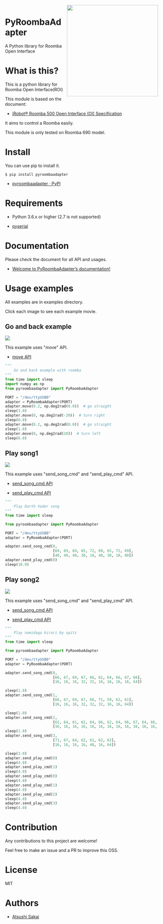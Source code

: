 <img src="https://github.com/AtsushiSakai/PyRoombaAdapter/raw/master/docs/icon.png?raw=true" align="right" width="300"/>

# PyRoombaAdapter

A Python library for Roomba Open Interface

# What is this?

This is a python library for Roomba Open Interface(ROI)

This module is based on the document:

- [iRobot® Roomba 500 Open Interface (OI) Specification](https://www.irobot.lv/uploaded_files/File/iRobot_Roomba_500_Open_Interface_Spec.pdf)

It aims to control a Roomba easily.

This module is only tested on Roomba 690 model. 

# Install

You can use pip to install it.

    $ pip install pyroombaadapter

- [pyroombaadapter · PyPI](https://pypi.org/project/pyroombaadapter/)

# Requirements

- Python 3.6.x or higher (2.7 is not supported)

- [pyserial](https://pythonhosted.org/pyserial/)

# Documentation

Please check the document for all API and usages.

- [Welcome to PyRoombaAdapter’s documentation\!](https://atsushisakai.github.io/PyRoombaAdapter/)

# Usage examples

All examples are in examples directory.

Click each image to see each example movie.

## Go and back example

[![](https://img.youtube.com/vi/rGppIKN-roE/0.jpg)](https://www.youtube.com/watch?v=rGppIKN-roE)

This example uses "move" API.

- [move API](https://atsushisakai.github.io/PyRoombaAdapter/API.html#pyroombaadapter.PyRoombaAdapter.move)

```python
"""
    Go and back example with roomba
"""
from time import sleep
import numpy as np
from pyroombaadapter import PyRoombaAdapter

PORT = "/dev/ttyUSB0"
adapter = PyRoombaAdapter(PORT)
adapter.move(0.2, np.deg2rad(0.0))  # go straight
sleep(1.0)
adapter.move(0, np.deg2rad(-20))  # turn right
sleep(6.0)
adapter.move(0.2, np.deg2rad(0.0))  # go straight
sleep(1.0)
adapter.move(0, np.deg2rad(20))  # turn left
sleep(6.0)
```

## Play song1 

[![](https://img.youtube.com/vi/0XqpQq7PQ8I/0.jpg)](https://www.youtube.com/watch?v=0XqpQq7PQ8I)

This example uses "send_song_cmd" and "send_play_cmd" API.

- [send_song_cmd API](https://atsushisakai.github.io/PyRoombaAdapter/API.html#pyroombaadapter.PyRoombaAdapter.send_song_cmd)

- [send_play_cmd API](https://atsushisakai.github.io/PyRoombaAdapter/API.html#pyroombaadapter.PyRoombaAdapter.send_play_cmd)

```python
"""
    Play Darth Vader song
"""
from time import sleep

from pyroombaadapter import PyRoombaAdapter

PORT = "/dev/ttyUSB0"
adapter = PyRoombaAdapter(PORT)

adapter.send_song_cmd(0,
                      [69, 69, 69, 65, 72, 69, 65, 72, 69],
                      [40, 40, 40, 30, 10, 40, 30, 10, 80])
adapter.send_play_cmd(0)
sleep(10.0)
```

## Play song2 

[![](https://img.youtube.com/vi/nYstniMkJo0/0.jpg)](https://www.youtube.com/watch?v=nYstniMkJo0)

This example uses "send_song_cmd" and "send_play_cmd" API.

- [send_song_cmd API](https://atsushisakai.github.io/PyRoombaAdapter/API.html#pyroombaadapter.PyRoombaAdapter.send_song_cmd)

- [send_play_cmd API](https://atsushisakai.github.io/PyRoombaAdapter/API.html#pyroombaadapter.PyRoombaAdapter.send_play_cmd)

```python
"""
    Play namidaga kirari by spitz
"""
from time import sleep

from pyroombaadapter import PyRoombaAdapter

PORT = "/dev/ttyUSB0"
adapter = PyRoombaAdapter(PORT)

adapter.send_song_cmd(0,
                      [66, 67, 69, 67, 66, 62, 64, 66, 67, 66],
                      [16, 16, 16, 32, 32, 16, 16, 16, 16, 64])

sleep(1.0)
adapter.send_song_cmd(1,
                      [66, 67, 69, 67, 66, 71, 59, 62, 61],
                      [16, 16, 16, 32, 32, 32, 16, 16, 64])

sleep(1.0)
adapter.send_song_cmd(2,
                      [62, 64, 61, 62, 64, 66, 62, 64, 66, 67, 64, 66, 71],
                      [16, 16, 16, 16, 16, 16, 16, 16, 16, 16, 16, 16, 16])
sleep(1.0)
adapter.send_song_cmd(3,
                      [71, 67, 64, 62, 61, 62, 62],
                      [16, 16, 16, 16, 48, 16, 64])

sleep(3.0)
adapter.send_play_cmd(0)
sleep(4.0)
adapter.send_play_cmd(1)
sleep(4.0)
adapter.send_play_cmd(0)
sleep(4.0)
adapter.send_play_cmd(1)
sleep(4.0)
adapter.send_play_cmd(2)
sleep(4.0)
adapter.send_play_cmd(3)
sleep(4.0)
```

# Contribution

Any contributions to this project are welcome!

Feel free to make an issue and a PR to improve this OSS.

# License

MIT

# Authors

- [Atsushi Sakai](https://github.com/AtsushiSakai/)


